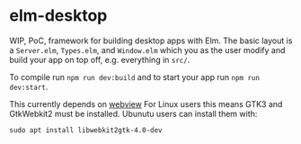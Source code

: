# elm-desktop

WIP, PoC, framework for building desktop apps with Elm. The basic layout is a `Server.elm`, `Types.elm`, and `Window.elm` which you as the user modify and build your app on top off, e.g. everything in `src/`.

To compile run `npm run dev:build` and to start your app run `npm run dev:start`.

This currently depends on [webview]() For Linux users this means GTK3 and GtkWebkit2 must be installed. Ubunutu users can install them with:

```
sudo apt install libwebkit2gtk-4.0-dev
```
